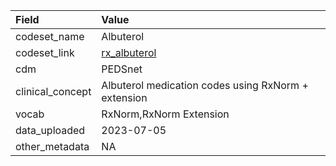 |Field            |Value                                               |
|:----------------|:---------------------------------------------------|
|codeset_name     |Albuterol                                           |
|codeset_link     |[rx_albuterol](https://github.com/PEDSnet/Variable-Dictionary/blob/main/drug/rx_albuterol.csv)|
|cdm              |PEDSnet                                             |
|clinical_concept |Albuterol medication codes using RxNorm + extension |
|vocab            |RxNorm,RxNorm Extension                             |
|data_uploaded    |2023-07-05                                          |
|other_metadata   |NA                                                  |
